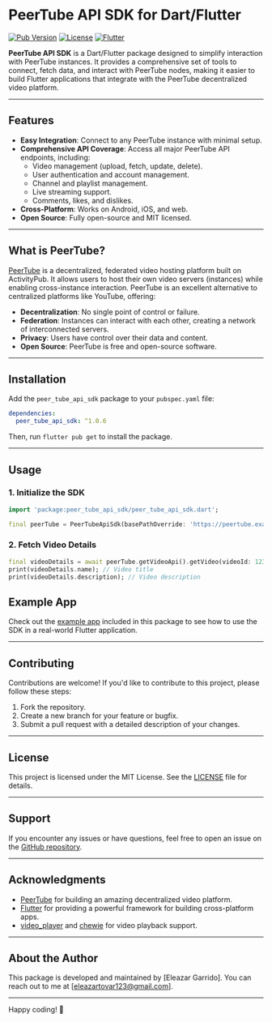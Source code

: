 # PeerTube API SDK for Dart/Flutter

[![Pub Version](https://img.shields.io/pub/v/peer_tube_api_sdk)](https://pub.dev/packages/peer_tube_api_sdk)
[![License](https://img.shields.io/badge/license-MIT-blue)](https://opensource.org/licenses/MIT)
[![Flutter](https://img.shields.io/badge/Flutter-%2302569B.svg?logo=flutter&logoColor=white)](https://flutter.dev)

**PeerTube API SDK** is a Dart/Flutter package designed to simplify interaction with PeerTube instances. It provides a comprehensive set of tools to connect, fetch data, and interact with PeerTube nodes, making it easier to build Flutter applications that integrate with the PeerTube decentralized video platform.

---

## Features

- **Easy Integration**: Connect to any PeerTube instance with minimal setup.
- **Comprehensive API Coverage**: Access all major PeerTube API endpoints, including:
    - Video management (upload, fetch, update, delete).
    - User authentication and account management.
    - Channel and playlist management.
    - Live streaming support.
    - Comments, likes, and dislikes.
- **Cross-Platform**: Works on Android, iOS, and web.
- **Open Source**: Fully open-source and MIT licensed.

---

## What is PeerTube?

[PeerTube](https://joinpeertube.org/) is a decentralized, federated video hosting platform built on ActivityPub. It allows users to host their own video servers (instances) while enabling cross-instance interaction. PeerTube is an excellent alternative to centralized platforms like YouTube, offering:

- **Decentralization**: No single point of control or failure.
- **Federation**: Instances can interact with each other, creating a network of interconnected servers.
- **Privacy**: Users have control over their data and content.
- **Open Source**: PeerTube is free and open-source software.

---

## Installation

Add the `peer_tube_api_sdk` package to your `pubspec.yaml` file:

```yaml
dependencies:
  peer_tube_api_sdk: ^1.0.6
```

Then, run `flutter pub get` to install the package.

---

## Usage

### 1. Initialize the SDK

```dart
import 'package:peer_tube_api_sdk/peer_tube_api_sdk.dart';

final peerTube = PeerTubeApiSdk(basePathOverride: 'https://peertube.example.com');
```

### 2. Fetch Video Details

```dart
final videoDetails = await peerTube.getVideoApi().getVideo(videoId: 123);
print(videoDetails.name); // Video title
print(videoDetails.description); // Video description
```

## Example App

Check out the [example app](example/) included in this package to see how to use the SDK in a real-world Flutter application.

---

## Contributing

Contributions are welcome! If you'd like to contribute to this project, please follow these steps:

1. Fork the repository.
2. Create a new branch for your feature or bugfix.
3. Submit a pull request with a detailed description of your changes.

---

## License

This project is licensed under the MIT License. See the [LICENSE](LICENSE) file for details.

---

## Support

If you encounter any issues or have questions, feel free to open an issue on the [GitHub repository](https://github.com/RustLangLatam/peertube_api_sdk).

---

## Acknowledgments

- [PeerTube](https://joinpeertube.org/) for building an amazing decentralized video platform.
- [Flutter](https://flutter.dev) for providing a powerful framework for building cross-platform apps.
- [video_player](https://pub.dev/packages/video_player) and [chewie](https://pub.dev/packages/chewie) for video playback support.

---

## About the Author

This package is developed and maintained by [Eleazar Garrido]. You can reach out to me at [eleazartovar123@gmail.com].

---

Happy coding! 🚀
